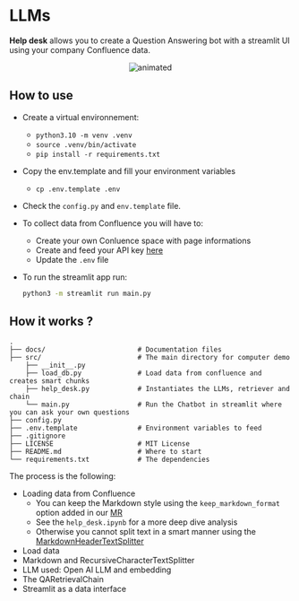 # LLMs

**Help desk** allows you to create a Question Answering bot with a streamlit UI using your company Confluence data.

<p align="center">
  <img src="./docs/help_desk.gif" alt="animated" />
</p>

## How to use

- Create a virtual environnement:
  - `python3.10 -m venv .venv`
  - `source .venv/bin/activate`
  - `pip install -r requirements.txt`

- Copy the env.template and fill your environment variables
  - `cp .env.template .env`

- Check the `config.py` and `env.template` file.
- To collect data from Confluence you will have to:
  - Create your own Conluence space with page informations
  - Create and feed your API key [here]('https://support.atlassian.com/atlassian-account/docs/manage-api-tokens-for-your-atlassian-account/')
  - Update the `.env` file
- To run the streamlit app run:

    ```bash
    python3 -m streamlit run main.py
    ```

## How it works ?

```
.
├── docs/                       # Documentation files
├── src/                        # The main directory for computer demo
    ├── __init__.py
    ├── load_db.py              # Load data from confluence and creates smart chunks
    ├── help_desk.py            # Instantiates the LLMs, retriever and chain
    └── main.py                 # Run the Chatbot in streamlit where you can ask your own questions
├── config.py
├── .env.template               # Environment variables to feed
├── .gitignore
├── LICENSE                     # MIT License
├── README.md                   # Where to start
└── requirements.txt            # The dependencies
```

The process is the following:

- Loading data from Confluence
  - You can keep the Markdown style using the `keep_markdown_format` option added in our [MR]('https://github.com/langchain-ai/langchain/pull/8246')
  - See the `help_desk.ipynb` for a more deep dive analysis
  - Otherwise you cannot split text in a smart manner using the [MarkdownHeaderTextSplitter]('https://python.langchain.com/docs/modules/data_connection/document_transformers/text_splitters/markdown_header_metadata')
- Load data
- Markdown and RecursiveCharacterTextSplitter
- LLM used: Open AI LLM and embedding
- The QARetrievalChain
- Streamlit as a data interface
